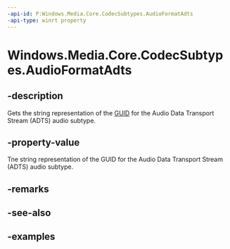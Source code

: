 ```yaml
---
-api-id: P:Windows.Media.Core.CodecSubtypes.AudioFormatAdts
-api-type: winrt property
---
```


<!-- Property syntax.
public string AudioFormatAdts { get; }
-->

# Windows.Media.Core.CodecSubtypes.AudioFormatAdts

## -description
Gets the string representation of the [GUID](/windows/win32/api/guiddef/ns-guiddef-guid) for the Audio Data Transport Stream (ADTS) audio subtype.

## -property-value
Tne string representation of the GUID for the Audio Data Transport Stream (ADTS) audio subtype.

## -remarks

## -see-also

## -examples

